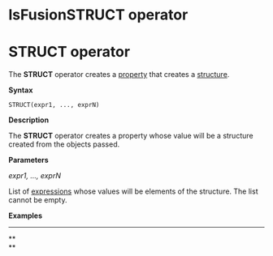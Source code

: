 # lsFusionSTRUCT operator

# STRUCT operator

The **STRUCT** operator creates a [property](lsFusionProperties.md) that creates a [structure](lsFusionStructure_operations_STRUCT_.md).

**Syntax**

    STRUCT(expr1, ..., exprN)   

**Description**

The **STRUCT** operator creates a property whose value will be a structure created from the objects passed. 

**Parameters**

*expr1, ..., exprN*

List of [expressions](lsFusionExpression.md) whose values will be elements of the structure. The list cannot be empty.

**Examples**

****



**  
**
